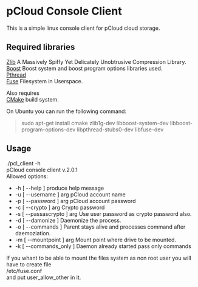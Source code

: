 # pCloud Console Client

This is a simple linux console client for pCloud cloud storage. 

## Required libraries 
[Zlib](http://zlib.net/)  A Massively Spiffy Yet Delicately Unobtrusive Compression Library.  
[Boost](http://www.boost.org/) Boost system and boost program options libraries used.  
[Pthread](http://www.gnu.org/)   
[Fuse](https://github.com/libfuse/libfuse) Filesystem in Userspace.  
  
Also requires   
[CMake](https://cmake.org/) build system.  

On Ubuntu you can run the following command:  
> sudo apt-get install cmake zlib1g-dev libboost-system-dev libboost-program-options-dev libpthread-stubs0-dev libfuse-dev  

## Usage
./pcl_client -h  
  pCloud console client v.2.0.1  
Allowed options:  
-  -h [ --help ]             produce help message
-  -u [ --username ] arg     pCloud account name
-  -p [ --password ] arg     pCloud account password
-  -c [ --crypto ] arg       Crypto password
-  -s [ --passascrypto ] arg Use user password as crypto password also.
-  -d [ --damonize ]        Daemonize the process.
-  -o [ --commands  ]        Parent stays alive and processes command after daemoziation. 
-  -m [ --mountpoint ] arg   Mount point where drive to be mounted.
-  -k [ --commands_only ]    Daemon already started pass only commands
  
If you whant to be able to mount the files system as non root user you will have to create file   
/etc/fuse.conf   
and put user_allow_other in it.  




